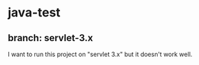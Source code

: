 # java-test

## branch: servlet-3.x

I want to run this project on "servlet 3.x" but it doesn't work well.